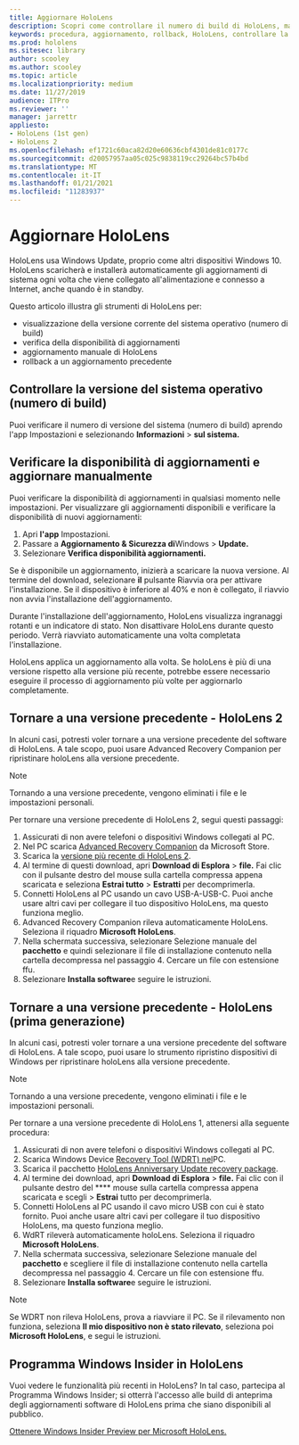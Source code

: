 ```yaml
---
title: Aggiornare HoloLens
description: Scopri come controllare il numero di build di HoloLens, mantenerti aggiornato con gli aggiornamenti dei dispositivi, partecipare al Programma Insider e eseguire il rollback degli aggiornamenti.
keywords: procedura, aggiornamento, rollback, HoloLens, controllare la compilazione, numero di build
ms.prod: hololens
ms.sitesec: library
author: scooley
ms.author: scooley
ms.topic: article
ms.localizationpriority: medium
ms.date: 11/27/2019
audience: ITPro
ms.reviewer: ''
manager: jarrettr
appliesto:
- HoloLens (1st gen)
- HoloLens 2
ms.openlocfilehash: ef1721c60aca82d20e60636cbf4301de81c0177c
ms.sourcegitcommit: d20057957aa05c025c9838119cc29264bc57b4bd
ms.translationtype: MT
ms.contentlocale: it-IT
ms.lasthandoff: 01/21/2021
ms.locfileid: "11283937"
---
```

# Aggiornare HoloLens

HoloLens usa Windows Update, proprio come altri dispositivi Windows 10. HoloLens scaricherà e installerà automaticamente gli aggiornamenti di sistema ogni volta che viene collegato all'alimentazione e connesso a Internet, anche quando è in standby.

Questo articolo illustra gli strumenti di HoloLens per:

- visualizzazione della versione corrente del sistema operativo (numero di build)
- verifica della disponibilità di aggiornamenti
- aggiornamento manuale di HoloLens
- rollback a un aggiornamento precedente

## Controllare la versione del sistema operativo (numero di build)

Puoi verificare il numero di versione del sistema (numero di build) aprendo l'app Impostazioni e selezionando **Informazioni**  >  **sul sistema.**

## Verificare la disponibilità di aggiornamenti e aggiornare manualmente

Puoi verificare la disponibilità di aggiornamenti in qualsiasi momento nelle impostazioni.  Per visualizzare gli aggiornamenti disponibili e verificare la disponibilità di nuovi aggiornamenti:

1. Apri **l'app** Impostazioni.
1. Passare a **Aggiornamento & Sicurezza di**Windows  >  **Update.**
1. Selezionare **Verifica disponibilità aggiornamenti.**

Se è disponibile un aggiornamento, inizierà a scaricare la nuova versione. Al termine del download, selezionare **il** pulsante Riavvia ora per attivare l'installazione. Se il dispositivo è inferiore al 40% e non è collegato, il riavvio non avvia l'installazione dell'aggiornamento.

Durante l'installazione dell'aggiornamento, HoloLens visualizza ingranaggi rotanti e un indicatore di stato. Non disattivare HoloLens durante questo periodo. Verrà riavviato automaticamente una volta completata l'installazione.

HoloLens applica un aggiornamento alla volta.  Se holoLens è più di una versione rispetto alla versione più recente, potrebbe essere necessario eseguire il processo di aggiornamento più volte per aggiornarlo completamente.

## Tornare a una versione precedente - HoloLens 2

In alcuni casi, potresti voler tornare a una versione precedente del software di HoloLens. A tale scopo, puoi usare Advanced Recovery Companion per ripristinare holoLens alla versione precedente.

> [!NOTE]
> Tornando a una versione precedente, vengono eliminati i file e le impostazioni personali.

Per tornare una versione precedente di HoloLens 2, segui questi passaggi:

1. Assicurati di non avere telefoni o dispositivi Windows collegati al PC.
1. Nel PC scarica [Advanced Recovery Companion](https://www.microsoft.com/p/advanced-recovery-companion/9p74z35sfrs8?activetab=pivot:overviewtab) da Microsoft Store.
1. Scarica la [versione più recente di HoloLens 2](https://aka.ms/hololens2download).
1. Al termine di questi download, apri **Download di Esplora**  >  **file.** Fai clic con il pulsante destro del mouse sulla cartella compressa appena scaricata e seleziona **Estrai tutto** > **Estratti** per decomprimerla.
1. Connetti HoloLens al PC usando un cavo USB-A-USB-C. Puoi anche usare altri cavi per collegare il tuo dispositivo HoloLens, ma questo funziona meglio.
1. Advanced Recovery Companion rileva automaticamente HoloLens. Seleziona il riquadro **Microsoft HoloLens**.
1. Nella schermata successiva, selezionare Selezione manuale del **pacchetto** e quindi selezionare il file di installazione contenuto nella cartella decompressa nel passaggio 4. Cercare un file con estensione ffu.
1. Selezionare **Installa software**e seguire le istruzioni.

## Tornare a una versione precedente - HoloLens (prima generazione)

In alcuni casi, potresti voler tornare a una versione precedente del software di HoloLens. A tale scopo, puoi usare lo strumento ripristino dispositivi di Windows per ripristinare holoLens alla versione precedente.

> [!NOTE]
> Tornando a una versione precedente, vengono eliminati i file e le impostazioni personali.

Per tornare a una versione precedente di HoloLens 1, attenersi alla seguente procedura:

1. Assicurati di non avere telefoni o dispositivi Windows collegati al PC.
1. Scarica Windows Device [Recovery Tool (WDRT) nel](https://support.microsoft.com/help/12379)PC.
1. Scarica il pacchetto [HoloLens Anniversary Update recovery package](https://aka.ms/hololensrecovery).
1. Al termine dei download, apri **Download di Esplora**  >  **file.** Fai clic con il pulsante destro del **** mouse sulla cartella compressa appena scaricata e scegli  >  **Estrai** tutto per decomprimerla.
1. Connetti HoloLens al PC usando il cavo micro USB con cui è stato fornito. Puoi anche usare altri cavi per collegare il tuo dispositivo HoloLens, ma questo funziona meglio.
1. WdRT rileverà automaticamente holoLens. Seleziona il riquadro **Microsoft HoloLens**.
1. Nella schermata successiva, selezionare Selezione manuale del **pacchetto** e scegliere il file di installazione contenuto nella cartella decompressa nel passaggio 4. Cercare un file con estensione ffu.
1. Selezionare **Installa software**e seguire le istruzioni.

> [!NOTE]
> Se WDRT non rileva HoloLens, prova a riavviare il PC. Se il rilevamento non funziona, seleziona **Il mio dispositivo non è stato rilevato**, seleziona poi **Microsoft HoloLens**, e segui le istruzioni.

## Programma Windows Insider in HoloLens

Vuoi vedere le funzionalità più recenti in HoloLens?  In tal caso, partecipa al Programma Windows Insider; si otterrà l'accesso alle build di anteprima degli aggiornamenti software di HoloLens prima che siano disponibili al pubblico.

[Ottenere Windows Insider Preview per Microsoft HoloLens.](hololens-insider.md)
